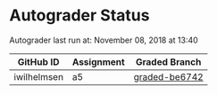 # Autograder Status
Autograder last run at: November 08, 2018 at 13:40

| GitHub ID | Assignment | Graded Branch |
|-----------|------------|---------------|
| iwilhelmsen | a5 | [graded-be6742](https://github.com/Fall2018COMP401-001/a5-iwilhelmsen/tree/graded-be6742) | 
